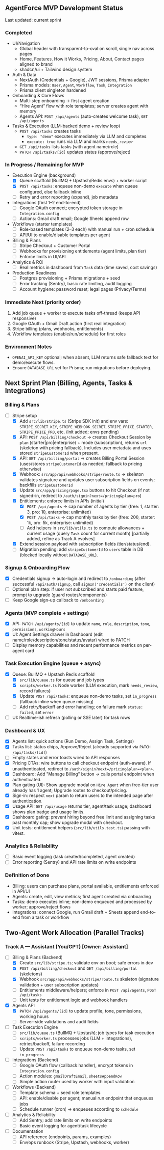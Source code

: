 ## AgentForce MVP Development Status

Last updated: current sprint

### Completed
- UI/Navigation
  - Global header with transparent-to-oval on scroll, single nav across pages
  - Home, Features, How it Works, Pricing, About, Contact pages aligned to brand
  - shadcn/ui + Tailwind design system
- Auth & Data
  - NextAuth (Credentials + Google), JWT sessions, Prisma adapter
  - Prisma models: `User`, `Agent`, `Workflow`, `Task`, `Integration`
  - Prisma client singleton hardened
- Onboarding & Core Flows
  - Multi-step onboarding → first agent creation
  - “Hire Agent” flow with role templates; server creates agent with memory
  - Agents API: `POST /api/agents` (auto-creates welcome task), `GET /api/agents`
- Tasks & Execution (LLM-backed demo + review loop)
  - `POST /api/tasks` creates tasks
    - `type: "demo"` executes immediately via LLM and completes
    - `execute: true` runs via LLM and marks `needs_review`
  - `GET /api/tasks` lists tasks (with agent name/role)
  - `PATCH /api/tasks/[id]` updates status (approve/reject)

### In Progress / Remaining for MVP
- Execution Engine (background)
  - [x] Queue scaffold (BullMQ + Upstash/Redis envs) + worker script
  - [x] `POST /api/tasks`: enqueue non-demo `execute` when queue configured, else fallback inline
  - [ ] Retry and error reporting (expand), job metadata
- Integrations (first 1–2 end-to-end)
  - [ ] Google OAuth connect; encrypted token storage in `Integration.config`
  - [ ] Actions: Gmail draft email; Google Sheets append row
- Workflows (starter templates)
  - [ ] Role-based templates (2–3 each) with manual run + cron schedule
  - [ ] API/UI to enable/disable templates per agent
- Billing & Plans
  - [ ] Stripe Checkout + Customer Portal
  - [ ] Webhooks for provisioning entitlements (agent limits, plan tier)
  - [ ] Enforce limits in UI/API
- Analytics & ROI
  - [ ] Real metrics in dashboard from `Task` data (time saved, cost savings)
- Production Readiness
  - [ ] Postgres provisioning + Prisma migrations + seed
  - [ ] Error tracking (Sentry), basic rate limiting, audit logging
  - [ ] Account hygiene: password reset; legal pages (Privacy/Terms)

### Immediate Next (priority order)
1. Add job queue + worker to execute tasks off-thread (keeps API responsive)
2. Google OAuth + Gmail Draft action (first real integration)
3. Stripe billing (plans, webhooks, entitlements)
4. Workflow templates (enable/run/schedule) for first roles

### Environment Notes
- `OPENAI_API_KEY` optional; when absent, LLM returns safe fallback text for demo/execute flows.
- Ensure `DATABASE_URL` set for Prisma; run migrations before deploying. 

## Next Sprint Plan (Billing, Agents, Tasks & Integrations)

### Billing & Plans
- [ ] Stripe setup
  - [x] Add `src/lib/stripe.ts` (Stripe SDK init) and env vars: `STRIPE_SECRET_KEY`, `STRIPE_WEBHOOK_SECRET`, `STRIPE_PRICE_STARTER`, `STRIPE_PRICE_PRO`, etc. (init added; envs pending)
  - [x] API: `POST /api/billing/checkout` → creates Checkout Session by `plan` (starter|pro|enterprise) + mode (subscription), returns `url` (skeleton with pricing fallback). Includes user metadata and uses stored `stripeCustomerId` when present.
  - [x] API: `GET /api/billing/portal` → creates Billing Portal Session (uses/stores `stripeCustomerId` as needed; fallback to pricing otherwise)
  - [x] Webhook: `src/app/api/webhooks/stripe/route.ts` → skeleton validates signature and updates user subscription fields on events; backfills `stripeCustomerId`
  - [x] Update `src/app/pricing/page.tsx` buttons to hit Checkout (if not signed-in, redirect to `/auth/signin?next=/pricing&plan=pro`)
  - [x] Entitlements: enforce limits in APIs (initial)
    - [x] `POST /api/agents` → cap number of agents by tier (free: 1, starter: 3, pro: 10, enterprise: unlimited)
    - [x] `POST /api/tasks` → cap monthly tasks by tier (free: 200, starter: 1k, pro: 5k, enterprise: unlimited)
    - [ ] Add helpers in `src/lib/utils.ts` to compute allowances + current usage (query `Task` count for current month) [partially added, refine as Track A evolves]
  - [x] Extend session payload with subscription fields (tier/status/end).
  - [ ] Migration pending: add `stripeCustomerId` to `users` table in DB (blocked locally without `DATABASE_URL`).

### Signup & Onboarding Flow
- [x] Credentials signup → auto-login and redirect to `/onboarding` (after successful `/api/auth/signup`, call `signIn('credentials')` on the client)
- [ ] Optional plan step: if user not subscribed and starts paid feature, prompt to upgrade (guard routes/components)
- [ ] Keep Google sign-up callback to `/onboarding`

### Agents (MVP complete + settings)
- [x] API: `PATCH /api/agents/[id]` to update `name`, `role`, `description`, `tone`, `permissions`, `workingHours`
- [x] UI: Agent Settings drawer in Dashboard (edit name/role/description/tone/status/avatar) wired to PATCH
- [ ] Display memory capabilities and recent performance metrics on per-agent card

### Task Execution Engine (queue + async)
- [x] Queue: BullMQ + Upstash Redis scaffold
  - [x] `src/lib/queue.ts` for queue and job types
  - [x] `scripts/worker.ts` Node worker (LLM execution, mark `needs_review`, record failures)
  - [x] Update `POST /api/tasks`: enqueue non-demo tasks, set `in_progress` (fallback inline when queue missing)
  - [ ] Add retry/backoff and error handling; on failure mark `status: failed`, set `error`
- [ ] UI: Realtime-ish refresh (polling or SSE later) for task rows

### Dashboard & UX
- [x] Agents list: quick actions (Run Demo, Assign Task, Settings)
- [x] Tasks list: status chips, Approve/Reject (already supported via `PATCH /api/tasks/[id]`)
- [ ] Empty states and error toasts wired to API responses
- [x] Pricing CTAs: wire buttons to call checkout endpoint (auth-aware). If unauthenticated, redirect to `/auth/signin?next=/pricing&plan=<plan>`.
- [x] Dashboard: Add "Manage Billing" button → calls portal endpoint when authenticated.
- [x] Plan gating (UI): Show upgrade modal on `Hire Agent` when free-tier user already has 1 agent; Upgrade routes to checkout/pricing.
- [x] Sign-in: respect `next` param to return users to the intended page after authentication.
- [x] Usage API: `GET /api/usage` returns tier, agent/task usage; dashboard shows plan badge and usage limits.
- [x] Dashboard gating: prevent hiring beyond free limit and assigning tasks past monthly cap; show upgrade modal with checkout.
- [x] Unit tests: entitlement helpers (`src/lib/utils.test.ts`) passing with vitest.

### Analytics & Reliability
- [ ] Basic event logging (task created/completed, agent created)
- [ ] Error reporting (Sentry) and API rate limits on write endpoints

### Definition of Done
- Billing: users can purchase plans, portal available, entitlements enforced in API/UI
- Agents: create, edit, view metrics; first agent created via onboarding
- Tasks: demo executes inline; non-demo enqueued and processed by worker; approve/reject flows
- Integrations: connect Google, run Gmail draft + Sheets append end-to-end from a task or workflow 

## Two-Agent Work Allocation (Parallel Tracks)

### Track A — Assistant (You/GPT) [Owner: Assistant]
- [ ] Billing & Plans (Backend)
  - [x] Create `src/lib/stripe.ts`; validate env on boot; safe errors in dev
  - [x] `POST /api/billing/checkout` and `GET /api/billing/portal` (skeletons)
  - [x] Webhook `src/app/api/webhooks/stripe/route.ts` skeleton (signature validation + user subscription updates)
  - [ ] Entitlements middleware/helpers; enforce in `POST /api/agents`, `POST /api/tasks`
  - [ ] Unit tests for entitlement logic and webhook handlers
- [x] Agents API
  - [x] `PATCH /api/agents/[id]` to update profile, tone, permissions, working hours
  - [ ] Server-side validations and audit fields
- [ ] Task Execution Engine
  - [ ] `src/lib/queue.ts` (BullMQ + Upstash); job types for task execution
  - [ ] `scripts/worker.ts` processes jobs (LLM + integrations), retries/backoff, failure recording
  - [ ] Update `POST /api/tasks` to enqueue non-demo tasks, set `in_progress`
- [ ] Integrations (Backend)
  - [ ] Google OAuth flow (callback handler), encrypt tokens in `Integration.config`
  - [ ] Action modules: `gmailDraftEmail`, `sheetsAppendRow`
  - [ ] Simple action router used by worker with input validation
- [ ] Workflows (Backend)
  - [ ] Template schema + seed role templates
  - [ ] API: enable/disable per agent; manual run endpoint that enqueues jobs
  - [ ] Schedule runner (cron) → enqueues according to `schedule`
- [ ] Analytics & Reliability
  - [ ] Add Sentry; add rate limits on write endpoints
  - [ ] Basic event logging for agent/task lifecycle
- [ ] Documentation
  - [ ] API reference (endpoints, params, examples)
  - [ ] Env/ops runbook (Stripe, Upstash, webhooks, worker) 